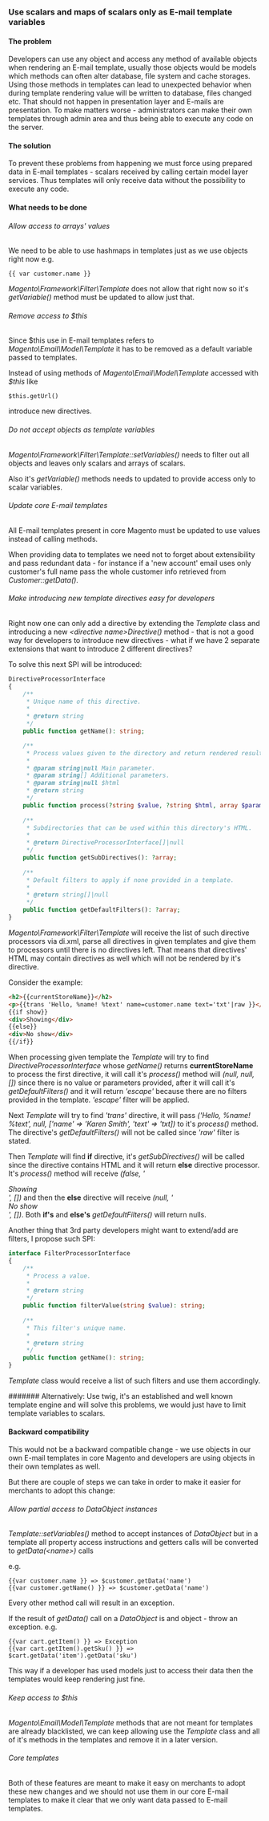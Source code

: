 ### Use scalars and maps of scalars only as E-mail template variables
#### The problem
Developers can use any object and access any method of available objects when
rendering an E-mail template, usually those objects would be models which methods
can often alter database, file system and cache storages. Using those methods in
templates can lead to unexpected behavior when during template rendering value will
be written to database, files changed etc. That should not happen in presentation layer
and E-mails are presentation. To make matters worse - administrators can make their own templates
through admin area and thus being able to execute any code on the server.

#### The solution
To prevent these problems from happening we must force using prepared data in
E-mail templates - scalars received by calling certain model layer services.
Thus templates will only receive data without the possibility to execute any code.

#### What needs to be done
###### Allow access to arrays' values
We need to be able to use hashmaps in templates just as we use objects right now e.g.
```
{{ var customer.name }}
```
_Magento\Framework\Filter\Template_ does not allow that right now so
it's _getVariable()_ method must be updated to allow just that.

###### Remove access to $this
Since $this use in E-mail templates refers to _Magento\Email\Model\Template_
it has to be removed as a default variable passed to templates.
 
Instead of using methods of _Magento\Email\Model\Template_ accessed with _$this_
like
```
$this.getUrl()
```
introduce new directives.

###### Do not accept objects as template variables
_Magento\Framework\Filter\Template::setVariables()_ needs to filter out all objects and
leaves only scalars and arrays of scalars.
 
Also it's _getVariable()_ methods needs to updated to provide access only to scalar variables.

###### Update core E-mail templates
All E-mail templates present in core Magento must be updated to use values instead
of calling methods.
 
When providing data to templates we need not to forget about extensibility and
pass redundant data - for instance if a 'new account' email uses only customer's
full name pass the whole customer info retrieved from _Customer::getData()_.

###### Make introducing new template directives easy for developers
Right now one can only add a directive by extending the _Template_ class and introducing
a new _\<directive name\>Directive()_ method - that is not a good way for developers
to introduce new directives - what if we have 2 separate extensions that want to introduce
2 different directives?
 
To solve this next SPI will be introduced:
```php
DirectiveProcessorInterface
{
    /**
     * Unique name of this directive.
     *
     * @return string
     */
    public function getName(): string;

    /**
     * Process values given to the directory and return rendered result.
     *
     * @param string|null Main parameter.
     * @param string[] Additional parameters.
     * @param string|null $html
     * @return string
     */
    public function process(?string $value, ?string $html, array $parameters): string;
    
    /**
     * Subdirectories that can be used within this directory's HTML.
     * 
     * @return DirectiveProcessorInterface[]|null
     */
    public function getSubDirectives(): ?array;
    
    /**
     * Default filters to apply if none provided in a template.
     *
     * @return string[]|null
     */
    public function getDefaultFilters(): ?array;
}
```
 
_Magento\Framework\Filter\Template_ will receive the list of such directive processors
via di.xml, parse all directives in given templates and give them to processors
until there is no directives left. That means that directives' HTML may contain
directives as well which will not be rendered by it's directive.
 
Consider the example:
```html
<h2>{{currentStoreName}}</h2>
<p>{{trans 'Hello, %name! %text' name=customer.name text='txt'|raw }}</p>
{{if show}}
<div>Showing</div>
{{else}}
<div>No show</div>
{{/if}}
```
 
When processing given template the _Template_ will try to find _DirectiveProcessorInterface_ whose
_getName()_ returns __currentStoreName__ to process the first directive, it will
call it's _process()_ method will _(null, null, [])_ since there is no value or parameters
provided, after it will call it's _getDefaultFilters()_ and it will return _'escape'_
because there are no filters provided in the template. _'escape'_ filter will be applied.
 
Next _Template_ will try to find _'trans'_ directive, it will pass _('Hello, %name! %text',
null, ['name' => 'Karen Smith', 'text' => 'txt])_ to it's _process()_ method. The directive's
_getDefaultFilters()_ will not be called since _'raw'_ filter is stated.
 
Then _Template_ will find __if__ directive, it's _getSubDirectives()_ will be called
since the directive contains HTML
and it will return __else__ directive processor. It's _process()_ method will
receive _(false, '<div>Showing</div>', [])_ and then the __else__ directive will
receive _(null, '<div>No show</div>', [])_. Both __if's__ and __else's__ _getDefaultFilters()_ will return nulls.
 
Another thing that 3rd party developers might want to extend/add are filters, I propose such SPI:
```php
interface FilterProcessorInterface
{
    /**
     * Process a value.
     *
     * @return string
     */
    public function filterValue(string $value): string;
    
    /**
     * This filter's unique name.
     *
     * @return string
     */
    public function getName(): string;
}
```
 
_Template_ class would receive a list of such filters and use them accordingly.

####### Alternatively:
Use twig, it's an established and well known template engine and will solve this problems, we would just have
to limit template variables to scalars.

#### Backward compatibility
This would not be a backward compatible change - we use objects in our own
E-mail templates in core Magento and developers are using objects in their own templates
as well.
 
But there are couple of steps we can take in order to make it easier for merchants to adopt this change:
###### Allow partial access to DataObject instances
_Template::setVariables()_ method to accept instances of _DataObject_ but in a template all property access instructions
and getters calls will be converted to _getData(\<name\>)_ calls
 
e.g.
```
{{var customer.name }} => $customer.getData('name')
{{var customer.getName() }} => $customer.getData('name')
```
Every other method call will result in an exception.
 
If the result of _getData()_ call on a _DataObject_ is and object - throw an exception.
e.g.
```
{{var cart.getItem() }} => Exception
{{var cart.getItem().getSku() }} => $cart.getData('item').getData('sku')
```
 
This way if a developer has used models just to access their data then the templates would keep rendering just fine.
 
###### Keep access to $this
_Magento\Email\Model\Template_ methods that are not meant for templates are already blacklisted, we can keep allowing
use the _Template_ class and all of it's methods in the templates and remove it in a later version.
 
###### Core templates
Both of these features are meant to make it easy on merchants to adopt these new changes and we should not use them in
our core E-mail templates to make it clear that we only want data passed to E-mail templates.
